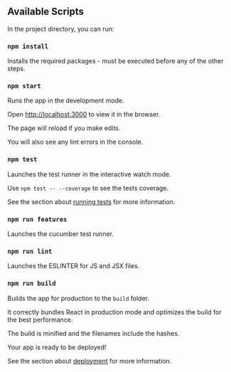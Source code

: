 ## Available Scripts

In the project directory, you can run:

### `npm install`

Installs the required packages - must be executed before any of the other steps.

### `npm start`

Runs the app in the development mode.

Open [http://localhost:3000](http://localhost:3000) to view it in the browser.

The page will reload if you make edits.

You will also see any lint errors in the console.

### `npm test`

Launches the test runner in the interactive watch mode.

Use `npm test -- --coverage` to see the tests coverage.

See the section about [running tests](https://facebook.github.io/create-react-app/docs/running-tests) for more information.

### `npm run features`

Launches the cucumber test runner.

### `npm run lint`

Launches the ESLINTER for JS and JSX files.

### `npm run build`

Builds the app for production to the `build` folder.

It correctly bundles React in production mode and optimizes the build for the best performance.

The build is minified and the filenames include the hashes.

Your app is ready to be deployed!

See the section about [deployment](https://facebook.github.io/create-react-app/docs/deployment) for more information.
